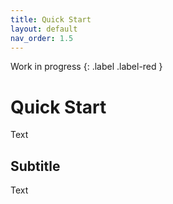 ```yaml
---
title: Quick Start
layout: default
nav_order: 1.5
---
```


Work in progress
{: .label .label-red }

# Quick Start

Text

## Subtitle

Text
